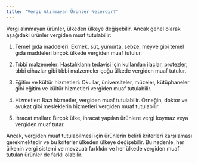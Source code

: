 ```yaml
---
title: "Vergi Alınmayan Ürünler Nelerdir?"
---
```


Vergi alınmayan ürünler, ülkeden ülkeye değişebilir. Ancak genel olarak aşağıdaki ürünler vergiden muaf tutulabilir:

1. Temel gıda maddeleri: Ekmek, süt, yumurta, sebze, meyve gibi temel gıda maddeleri birçok ülkede vergiden muaf tutulur.

2. Tıbbi malzemeler: Hastalıkların tedavisi için kullanılan ilaçlar, protezler, tıbbi cihazlar gibi tıbbi malzemeler çoğu ülkede vergiden muaf tutulur.

3. Eğitim ve kültür hizmetleri: Okullar, üniversiteler, müzeler, kütüphaneler gibi eğitim ve kültür hizmetleri vergiden muaf tutulabilir.

4. Hizmetler: Bazı hizmetler, vergiden muaf tutulabilir. Örneğin, doktor ve avukat gibi mesleklerin hizmetleri vergiden muaf tutulabilir.

5. İhracat malları: Birçok ülke, ihracat yapılan ürünlere vergi koymaz veya vergiden muaf tutar.

Ancak, vergiden muaf tutulabilmesi için ürünlerin belirli kriterleri karşılaması gerekmektedir ve bu kriterler ülkeden ülkeye değişebilir. Bu nedenle, her ülkenin vergi sistemi ve mevzuatı farklıdır ve her ülkede vergiden muaf tutulan ürünler de farklı olabilir.
